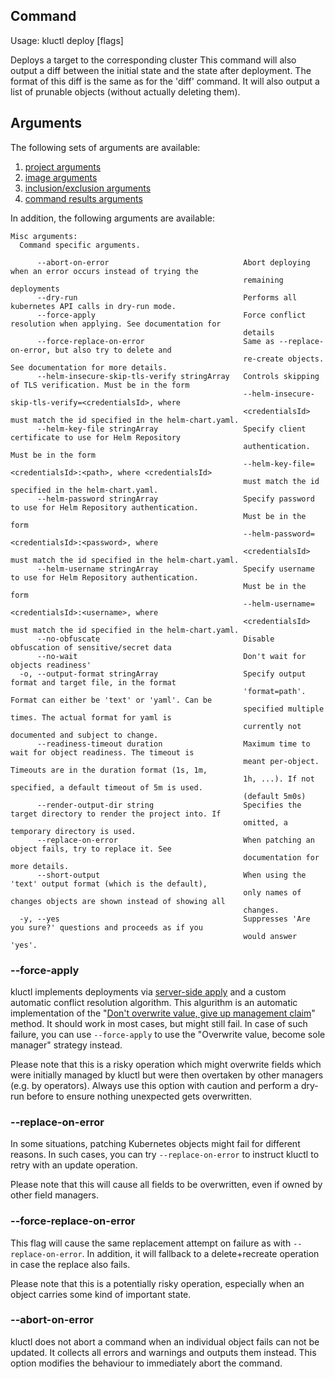 <!-- This comment is uncommented when auto-synced to www-kluctl.io

---
title: "deploy"
linkTitle: "deploy"
weight: 10
description: >
    deploy command
---
-->

## Command
<!-- BEGIN SECTION "deploy" "Usage" false -->
Usage: kluctl deploy [flags]

Deploys a target to the corresponding cluster
This command will also output a diff between the initial state and the state after
deployment. The format of this diff is the same as for the 'diff' command.
It will also output a list of prunable objects (without actually deleting them).

<!-- END SECTION -->

## Arguments
The following sets of arguments are available:
1. [project arguments](./common-arguments.md#project-arguments)
1. [image arguments](./common-arguments.md#image-arguments)
1. [inclusion/exclusion arguments](./common-arguments.md#inclusionexclusion-arguments)
1. [command results arguments](./common-arguments.md#command-results-arguments)

In addition, the following arguments are available:
<!-- BEGIN SECTION "deploy" "Misc arguments" true -->
```
Misc arguments:
  Command specific arguments.

      --abort-on-error                              Abort deploying when an error occurs instead of trying the
                                                    remaining deployments
      --dry-run                                     Performs all kubernetes API calls in dry-run mode.
      --force-apply                                 Force conflict resolution when applying. See documentation for
                                                    details
      --force-replace-on-error                      Same as --replace-on-error, but also try to delete and
                                                    re-create objects. See documentation for more details.
      --helm-insecure-skip-tls-verify stringArray   Controls skipping of TLS verification. Must be in the form
                                                    --helm-insecure-skip-tls-verify=<credentialsId>, where
                                                    <credentialsId> must match the id specified in the helm-chart.yaml.
      --helm-key-file stringArray                   Specify client certificate to use for Helm Repository
                                                    authentication. Must be in the form
                                                    --helm-key-file=<credentialsId>:<path>, where <credentialsId>
                                                    must match the id specified in the helm-chart.yaml.
      --helm-password stringArray                   Specify password to use for Helm Repository authentication.
                                                    Must be in the form
                                                    --helm-password=<credentialsId>:<password>, where
                                                    <credentialsId> must match the id specified in the helm-chart.yaml.
      --helm-username stringArray                   Specify username to use for Helm Repository authentication.
                                                    Must be in the form
                                                    --helm-username=<credentialsId>:<username>, where
                                                    <credentialsId> must match the id specified in the helm-chart.yaml.
      --no-obfuscate                                Disable obfuscation of sensitive/secret data
      --no-wait                                     Don't wait for objects readiness'
  -o, --output-format stringArray                   Specify output format and target file, in the format
                                                    'format=path'. Format can either be 'text' or 'yaml'. Can be
                                                    specified multiple times. The actual format for yaml is
                                                    currently not documented and subject to change.
      --readiness-timeout duration                  Maximum time to wait for object readiness. The timeout is
                                                    meant per-object. Timeouts are in the duration format (1s, 1m,
                                                    1h, ...). If not specified, a default timeout of 5m is used.
                                                    (default 5m0s)
      --render-output-dir string                    Specifies the target directory to render the project into. If
                                                    omitted, a temporary directory is used.
      --replace-on-error                            When patching an object fails, try to replace it. See
                                                    documentation for more details.
      --short-output                                When using the 'text' output format (which is the default),
                                                    only names of changes objects are shown instead of showing all
                                                    changes.
  -y, --yes                                         Suppresses 'Are you sure?' questions and proceeds as if you
                                                    would answer 'yes'.

```
<!-- END SECTION -->

### --force-apply
kluctl implements deployments via [server-side apply](https://kubernetes.io/docs/reference/using-api/server-side-apply/)
and a custom automatic conflict resolution algorithm. This algurithm is an automatic implementation of the
"[Don't overwrite value, give up management claim](https://kubernetes.io/docs/reference/using-api/server-side-apply/#conflicts)"
method. It should work in most cases, but might still fail. In case of such failure, you can use `--force-apply` to
use the "Overwrite value, become sole manager" strategy instead.

Please note that this is a risky operation which might overwrite fields which were initially managed by kluctl but were
then overtaken by other managers (e.g. by operators). Always use this option with caution and perform a dry-run
before to ensure nothing unexpected gets overwritten.

### --replace-on-error
In some situations, patching Kubernetes objects might fail for different reasons. In such cases, you can try
`--replace-on-error` to instruct kluctl to retry with an update operation.

Please note that this will cause all fields to be overwritten, even if owned by other field managers.

### --force-replace-on-error
This flag will cause the same replacement attempt on failure as with `--replace-on-error`. In addition, it will fallback
to a delete+recreate operation in case the replace also fails.

Please note that this is a potentially risky operation, especially when an object carries some kind of important state.

### --abort-on-error
kluctl does not abort a command when an individual object fails can not be updated. It collects all errors and warnings
and outputs them instead. This option modifies the behaviour to immediately abort the command.
